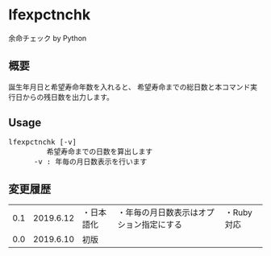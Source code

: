 # lfexpctnchk

余命チェック by Python

## 概要
誕生年月日と希望寿命年数を入れると、
希望寿命までの総日数と本コマンド実行日からの残日数を出力します。

## Usage
<pre>
lfexpctnchk [-v]
         希望寿命までの日数を算出します
      -v : 年毎の月日数表示を行います
</pre>

## 変更履歴
<table>
	<tr><td>0.1</td><td>2019.6.12</td>
		<td>・日本語化</td>
		<td>・年毎の月日数表示はオプション指定にする</td>
		<td>・Ruby対応</td>
	<tr><td>0.0</td><td>2019.6.10</td>
		<td>初版</td>
</table>
